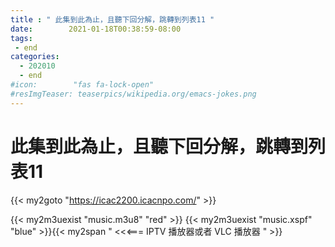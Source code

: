 ```yaml
---
title : " 此集到此為止，且聽下回分解，跳轉到列表11 "
date:        2021-01-18T00:38:59-08:00
tags:
 - end
categories:
  - 202010
  - end
#icon:        "fas fa-lock-open"
#resImgTeaser: teaserpics/wikipedia.org/emacs-jokes.png
---
```



# 此集到此為止，且聽下回分解，跳轉到列表11 

{{< my2goto "https://icac2200.icacnpo.com/" >}}


{{< my2m3uexist "music.m3u8" "red" >}} {{< my2m3uexist "music.xspf" "blue" >}}{{< my2span " <<<=== IPTV 播放器或者 VLC 播放器 " >}}
